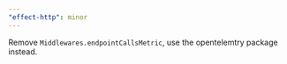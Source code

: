```yaml
---
"effect-http": minor
---
```


Remove `Middlewares.endpointCallsMetric`, use the opentelemtry package instead.
